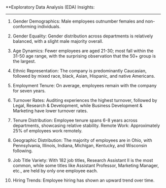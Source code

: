 **Exploratory Data Analysis (EDA) Insights:
******
1) Gender Demographics: Male employees outnumber females and non-conforming individuals.

2) Gender Equality: Gender distribution across departments is relatively balanced, with a slight male majority overall.

3) Age Dynamics: Fewer employees are aged 21-30; most fall within the 31-50 age range, with the surprising observation that the 50+ group is the largest.

4) Ethnic Representation: The company is predominantly Caucasian, followed by mixed race, black, Asian, Hispanic, and native Americans.

5) Employment Tenure: On average, employees remain with the company for seven years.

6) Turnover Rates: Auditing experiences the highest turnover, followed by Legal, Research & Development, while Business Development & Marketing have lower turnover rates.

7) Tenure Distribution: Employee tenure spans 6-8 years across departments, showcasing relative stability.
Remote Work: Approximately 25% of employees work remotely.

8) Geographic Distribution: The majority of employees are in Ohio, with Pennsylvania, Illinois, Indiana, Michigan, Kentucky, and Wisconsin following.

9) Job Title Variety: With 182 job titles, Research Assistant II is the most common, while some titles like Assistant Professor, Marketing Manager, etc., are held by only one employee each.

10) Hiring Trends: Employee hiring has shown an upward trend over time.



